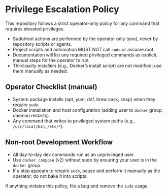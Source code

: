 # Privilege Escalation Policy

This repository follows a strict operator-only policy for any command that requires elevated privileges.

- Sudo/root actions are performed by the operator only (you), never by repository scripts or agents.
- Project scripts and automation MUST NOT call `sudo` or assume root.
- Documentation will list any required privileged commands as explicit, manual steps for the operator to run.
- Third‑party installers (e.g., Docker’s install script) are not modified; use them manually as needed.

## Operator Checklist (manual)
- System package installs (apt, yum, dnf, brew cask, snap) when they require `sudo`.
- Docker installation and host configuration (adding user to `docker` group, daemon restarts).
- Any command that writes to privileged system paths (e.g., `/usr/local/bin`, `/etc/*`).

## Non‑root Development Workflow
- All day‑to‑day dev commands run as an unprivileged user.
- Use `docker compose` (v2) without sudo by ensuring your user is in the `docker` group.
- If a step appears to require `sudo`, pause and perform it manually as the operator; do not bake it into scripts.

If anything violates this policy, file a bug and remove the `sudo` usage.

